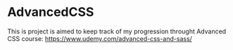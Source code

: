 # AdvancedCSS
This is project is aimed to keep track of my progression throught Advanced CSS course: https://www.udemy.com/advanced-css-and-sass/
